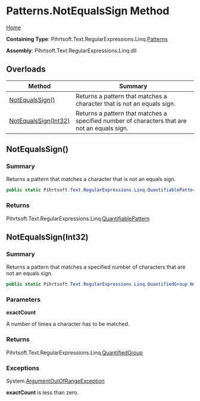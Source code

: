# Patterns\.NotEqualsSign Method

[Home](../../../../../../README.md)

**Containing Type**: Pihrtsoft\.Text\.RegularExpressions\.Linq\.[Patterns](../README.md)

**Assembly**: Pihrtsoft\.Text\.RegularExpressions\.Linq\.dll

## Overloads

| Method | Summary |
| ------ | ------- |
| [NotEqualsSign()](#Pihrtsoft_Text_RegularExpressions_Linq_Patterns_NotEqualsSign) | Returns a pattern that matches a character that is not an equals sign\. |
| [NotEqualsSign(Int32)](#Pihrtsoft_Text_RegularExpressions_Linq_Patterns_NotEqualsSign_System_Int32_) | Returns a pattern that matches a specified number of characters that are not an equals sign\. |

## NotEqualsSign\(\) <a name="Pihrtsoft_Text_RegularExpressions_Linq_Patterns_NotEqualsSign"></a>

### Summary

Returns a pattern that matches a character that is not an equals sign\.

```csharp
public static Pihrtsoft.Text.RegularExpressions.Linq.QuantifiablePattern NotEqualsSign()
```

### Returns

Pihrtsoft\.Text\.RegularExpressions\.Linq\.[QuantifiablePattern](../../QuantifiablePattern/README.md)

## NotEqualsSign\(Int32\) <a name="Pihrtsoft_Text_RegularExpressions_Linq_Patterns_NotEqualsSign_System_Int32_"></a>

### Summary

Returns a pattern that matches a specified number of characters that are not an equals sign\.

```csharp
public static Pihrtsoft.Text.RegularExpressions.Linq.QuantifiedGroup NotEqualsSign(int exactCount)
```

### Parameters

**exactCount**

A number of times a character has to be matched\.

### Returns

Pihrtsoft\.Text\.RegularExpressions\.Linq\.[QuantifiedGroup](../../QuantifiedGroup/README.md)

### Exceptions

System\.[ArgumentOutOfRangeException](https://docs.microsoft.com/en-us/dotnet/api/system.argumentoutofrangeexception)

**exactCount** is less than zero\.

